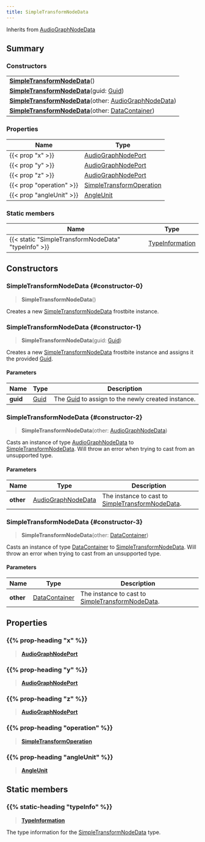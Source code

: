 ```yaml
---
title: SimpleTransformNodeData
---
```


Inherits from [AudioGraphNodeData](/vext/ref/fb/audiographnodedata)

## Summary

### Constructors

|  |
| --- |
| **[SimpleTransformNodeData](#constructor-0)**() |
| **[SimpleTransformNodeData](#constructor-1)**(guid: [Guid](/vext/ref/shared/type/guid)) |
| **[SimpleTransformNodeData](#constructor-2)**(other: [AudioGraphNodeData](/vext/ref/fb/audiographnodedata)) |
| **[SimpleTransformNodeData](#constructor-3)**(other: [DataContainer](/vext/ref/shared/type/datacontainer)) |

### Properties

| Name | Type |
| ---- | ---- |
| {{< prop "x" >}} | [AudioGraphNodePort](/vext/ref/fb/audiographnodeport) |
| {{< prop "y" >}} | [AudioGraphNodePort](/vext/ref/fb/audiographnodeport) |
| {{< prop "z" >}} | [AudioGraphNodePort](/vext/ref/fb/audiographnodeport) |
| {{< prop "operation" >}} | [SimpleTransformOperation](/vext/ref/fb/simpletransformoperation) |
| {{< prop "angleUnit" >}} | [AngleUnit](/vext/ref/fb/angleunit) |

### Static members

| Name | Type |
| ---- | ---- |
| {{< static "SimpleTransformNodeData" "typeInfo" >}} | [TypeInformation](/vext/ref/shared/type/typeinformation) |

## Constructors

### SimpleTransformNodeData {#constructor-0}

> **SimpleTransformNodeData**()

Creates a new [SimpleTransformNodeData](/vext/ref/fb/simpletransformnodedata) frostbite instance.

### SimpleTransformNodeData {#constructor-1}

> **SimpleTransformNodeData**(guid: [Guid](/vext/ref/shared/type/guid))

Creates a new [SimpleTransformNodeData](/vext/ref/fb/simpletransformnodedata) frostbite instance and assigns it the provided [Guid](/vext/ref/shared/type/guid).

#### Parameters

| Name | Type | Description |
| ---- | ---- | ----------- |
| **guid** | [Guid](/vext/ref/shared/type/guid) | The [Guid](/vext/ref/shared/type/guid) to assign to the newly created instance. |

### SimpleTransformNodeData {#constructor-2}

> **SimpleTransformNodeData**(other: [AudioGraphNodeData](/vext/ref/fb/audiographnodedata))

Casts an instance of type [AudioGraphNodeData](/vext/ref/fb/audiographnodedata) to [SimpleTransformNodeData](/vext/ref/fb/simpletransformnodedata). Will throw an error when trying to cast from an unsupported type.

#### Parameters

| Name | Type | Description |
| ---- | ---- | ----------- |
| **other** | [AudioGraphNodeData](/vext/ref/fb/audiographnodedata) | The instance to cast to [SimpleTransformNodeData](/vext/ref/fb/simpletransformnodedata). |

### SimpleTransformNodeData {#constructor-3}

> **SimpleTransformNodeData**(other: [DataContainer](/vext/ref/shared/type/datacontainer))

Casts an instance of type [DataContainer](/vext/ref/shared/type/datacontainer) to [SimpleTransformNodeData](/vext/ref/fb/simpletransformnodedata). Will throw an error when trying to cast from an unsupported type.

#### Parameters

| Name | Type | Description |
| ---- | ---- | ----------- |
| **other** | [DataContainer](/vext/ref/shared/type/datacontainer) | The instance to cast to [SimpleTransformNodeData](/vext/ref/fb/simpletransformnodedata). |

## Properties

### {{% prop-heading "x" %}}

> **[AudioGraphNodePort](/vext/ref/fb/audiographnodeport)**

### {{% prop-heading "y" %}}

> **[AudioGraphNodePort](/vext/ref/fb/audiographnodeport)**

### {{% prop-heading "z" %}}

> **[AudioGraphNodePort](/vext/ref/fb/audiographnodeport)**

### {{% prop-heading "operation" %}}

> **[SimpleTransformOperation](/vext/ref/fb/simpletransformoperation)**

### {{% prop-heading "angleUnit" %}}

> **[AngleUnit](/vext/ref/fb/angleunit)**

## Static members

### {{% static-heading "typeInfo" %}}

> **[TypeInformation](/vext/ref/shared/type/typeinformation)**

The type information for the [SimpleTransformNodeData](/vext/ref/fb/simpletransformnodedata) type.

